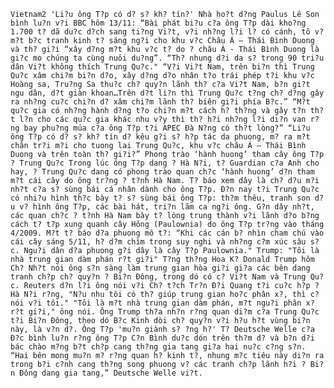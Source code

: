 	Vietnam2 'Li?u ông T?p có d? s? kh? tín?' Nhà ho?t d?ng Paulus Lê Son bình lu?n v?i BBC hôm 13/11: “Bài phát bi?u c?a ông T?p dài kho?ng 1.700 t? dã du?c d?ch sang ti?ng Vi?t, v?i nh?ng l?i l? có cánh, tô v? m?t b?c tranh kinh t? sáng ng?i cho khu v?c Châu Á – Thái Bình Duong và th? gi?i “xây d?ng m?t khu v?c t? do ? châu Á - Thái Bình Duong là gi?c mo chúng ta cùng nuôi du?ng”. “Th? nhung d?i da s? trong 90 tri?u dân Vi?t không thích Trung Qu?c." “V?i Vi?t Nam, trên bi?n thì Trung Qu?c xâm chi?m bi?n d?o, xây d?ng d?o nhân t?o trái phép t?i khu v?c Hoàng sa, Tru?ng Sa thu?c ch? quy?n lãnh th? c?a Vi?t Nam, b?n gi?t ngu dân, d?t giàn khoan…Trên d?t li?n thì Trung Qu?c t?ng ch? d?ng gây ra nh?ng cu?c chi?n d? xâm chi?m lãnh th? biên gi?i phía B?c.” “M?t qu?c gia có nh?ng hành d?ng t?o chi?n m?t cách h? th?ng và gây t?n th?t l?n cho các qu?c gia khác nhu v?y thì th? h?i nh?ng l?i di?n van r?ng bay phu?ng múa c?a ông T?p t?i APEC Ðà N?ng có th?t lòng?” “Li?u ông T?p có d? s? kh? tín d? kêu g?i s? h?p tác da phuong, m? ra m?t chân tr?i m?i cho tuong lai Trung Qu?c, khu v?c châu Á – Thái Bình Duong và trên toàn th? gi?i?” Phong trào ‘hành huong’ tham cây ông T?p ? Trung Qu?c Trong lúc ông T?p dang ? Hà N?i, t? Guardian c?a Anh cho hay, ? Trung Qu?c dang có phong trào quan ch?c ‘hành huong’ d?n tham m?t cái cây do ông tr?ng ? t?nh Hà Nam. T? báo xem dây là ch? d?u m?i nh?t c?a s? sùng bái cá nhân dành cho ông T?p. Ð?n nay t?i Trung Qu?c có nhi?u hình th?c bày t? s? sùng bái ông T?p: th?m thêu, tranh son d?u v? hình ông T?p, các bài hát, tri?n lãm ca ng?i ông. G?n dây nh?t, các quan ch?c ? t?nh Hà Nam bày t? lòng trung thành v?i lãnh d?o b?ng cách t? t?p xung quanh cây Hông (Paulownia) do ông T?p tr?ng vào tháng 4/2009. M?t t? báo d?a phuong mô t?: “Khi các cán b? nhìn cham chú vào cái cây sáng 5/11, h? d?m chìm trong suy nghi và nh?ng c?m xúc sâu s?c. Ngu?i dân d?a phuong g?i dây là cây T?p Paulownia." Trump: "Tôi là nhà trung gian dàm phán r?t gi?i" T?ng th?ng Hoa K? Donald Trump hôm Ch? Nh?t nói ông s?n sàng làm trung gian hòa gi?i gi?a các bên dang tranh ch?p ch? quy?n ? Bi?n Ðông, trong dó có c? Vi?t Nam và Trung Qu?c. Reuters d?n l?i ông nói v?i Ch? t?ch Tr?n Ð?i Quang t?i cu?c h?p ? Hà N?i r?ng, "N?u nhu tôi có th? giúp trung gian ho?c phân x?, thì c? nói v?i tôi." "Tôi là m?t nhà trung gian dàm phán, m?t ngu?i phân x? r?t gi?i," ông nói. Ông Trump th?a nh?n r?ng quan di?m c?a Trung Qu?c t?i Bi?n Ðông, theo dó B?c Kinh dòi ch? quy?n v?i h?u h?t vùng bi?n này, là v?n d?. Ông T?p 'mu?n giành s? ?ng h?' T? Deutsche Welle c?a Ð?c bình lu?n r?ng ông T?p C?n Bình du?c dón trên th?m d? và b?n d?i bác chào m?ng b?t ch?p cang th?ng gia tang gi?a hai nu?c c?ng s?n. “Hai bên mong mu?n m? r?ng quan h? kinh t?, nhung m?c tiêu này di?n ra trong b?i c?nh cang th?ng song phuong v? các tranh ch?p lãnh h?i ? Bi?n Ðông dang gia tang,” Deutsche Welle vi?t.
